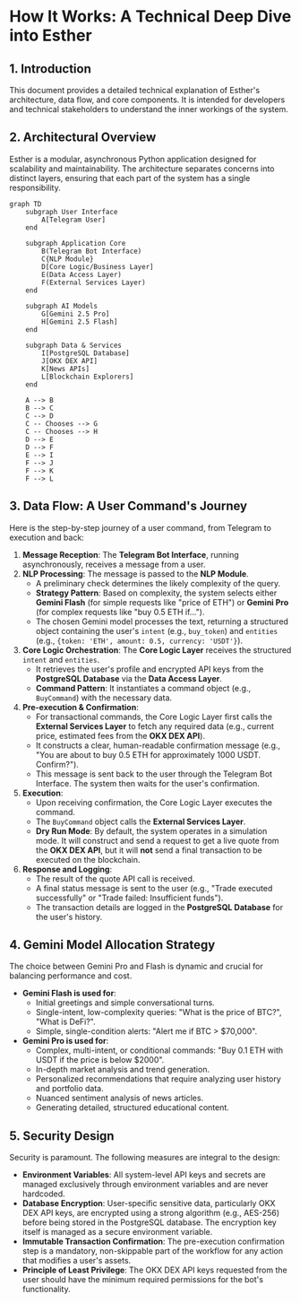 # How It Works: A Technical Deep Dive into Esther

## 1. Introduction
This document provides a detailed technical explanation of Esther's architecture, data flow, and core components. It is intended for developers and technical stakeholders to understand the inner workings of the system.

## 2. Architectural Overview
Esther is a modular, asynchronous Python application designed for scalability and maintainability. The architecture separates concerns into distinct layers, ensuring that each part of the system has a single responsibility.

```mermaid
graph TD
    subgraph User Interface
        A[Telegram User]
    end

    subgraph Application Core
        B(Telegram Bot Interface)
        C{NLP Module}
        D[Core Logic/Business Layer]
        E(Data Access Layer)
        F(External Services Layer)
    end

    subgraph AI Models
        G[Gemini 2.5 Pro]
        H[Gemini 2.5 Flash]
    end

    subgraph Data & Services
        I[PostgreSQL Database]
        J[OKX DEX API]
        K[News APIs]
        L[Blockchain Explorers]
    end

    A --> B
    B --> C
    C --> D
    C -- Chooses --> G
    C -- Chooses --> H
    D --> E
    D --> F
    E --> I
    F --> J
    F --> K
    F --> L
```

## 3. Data Flow: A User Command's Journey

Here is the step-by-step journey of a user command, from Telegram to execution and back:

1.  **Message Reception**: The **Telegram Bot Interface**, running asynchronously, receives a message from a user.
2.  **NLP Processing**: The message is passed to the **NLP Module**.
    *   A preliminary check determines the likely complexity of the query.
    *   **Strategy Pattern**: Based on complexity, the system selects either **Gemini Flash** (for simple requests like "price of ETH") or **Gemini Pro** (for complex requests like "buy 0.5 ETH if...").
    *   The chosen Gemini model processes the text, returning a structured object containing the user's `intent` (e.g., `buy_token`) and `entities` (e.g., `{token: 'ETH', amount: 0.5, currency: 'USDT'}`).
3.  **Core Logic Orchestration**: The **Core Logic Layer** receives the structured `intent` and `entities`.
    *   It retrieves the user's profile and encrypted API keys from the **PostgreSQL Database** via the **Data Access Layer**.
    *   **Command Pattern**: It instantiates a command object (e.g., `BuyCommand`) with the necessary data.
4.  **Pre-execution & Confirmation**:
    *   For transactional commands, the Core Logic Layer first calls the **External Services Layer** to fetch any required data (e.g., current price, estimated fees from the **OKX DEX API**).
    *   It constructs a clear, human-readable confirmation message (e.g., "You are about to buy 0.5 ETH for approximately 1000 USDT. Confirm?").
    *   This message is sent back to the user through the Telegram Bot Interface. The system then waits for the user's confirmation.
5.  **Execution**:
    *   Upon receiving confirmation, the Core Logic Layer executes the command.
    *   The `BuyCommand` object calls the **External Services Layer**.
    *   **Dry Run Mode**: By default, the system operates in a simulation mode. It will construct and send a request to get a live quote from the **OKX DEX API**, but it will **not** send a final transaction to be executed on the blockchain.
6.  **Response and Logging**:
    *   The result of the quote API call is received.
    *   A final status message is sent to the user (e.g., "Trade executed successfully" or "Trade failed: Insufficient funds").
    *   The transaction details are logged in the **PostgreSQL Database** for the user's history.

## 4. Gemini Model Allocation Strategy
The choice between Gemini Pro and Flash is dynamic and crucial for balancing performance and cost.

-   **Gemini Flash is used for**:
    -   Initial greetings and simple conversational turns.
    -   Single-intent, low-complexity queries: "What is the price of BTC?", "What is DeFi?".
    -   Simple, single-condition alerts: "Alert me if BTC > $70,000".
-   **Gemini Pro is used for**:
    -   Complex, multi-intent, or conditional commands: "Buy 0.1 ETH with USDT if the price is below $2000".
    -   In-depth market analysis and trend generation.
    -   Personalized recommendations that require analyzing user history and portfolio data.
    -   Nuanced sentiment analysis of news articles.
    -   Generating detailed, structured educational content.

## 5. Security Design
Security is paramount. The following measures are integral to the design:
-   **Environment Variables**: All system-level API keys and secrets are managed exclusively through environment variables and are never hardcoded.
-   **Database Encryption**: User-specific sensitive data, particularly OKX DEX API keys, are encrypted using a strong algorithm (e.g., AES-256) before being stored in the PostgreSQL database. The encryption key itself is managed as a secure environment variable.
-   **Immutable Transaction Confirmation**: The pre-execution confirmation step is a mandatory, non-skippable part of the workflow for any action that modifies a user's assets.
-   **Principle of Least Privilege**: The OKX DEX API keys requested from the user should have the minimum required permissions for the bot's functionality.
